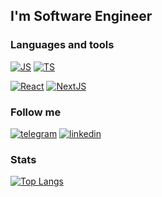 ## I'm Software Engineer

### Languages and tools
[![JS](https://img.shields.io/badge/JS(ES6+)-090909?style=for-the-badge&logo=javascript)](https://developer.mozilla.org/en-US/docs/Web/JavaScript) [![TS](https://img.shields.io/badge/TypeScript-090909?style=for-the-badge&logo=typescript)](https://www.typescriptlang.org/)


[![React](https://img.shields.io/badge/React-090909?style=for-the-badge&logo=react)](https://reactjs.org/) [![NextJS](https://img.shields.io/badge/nextjs-090909?style=for-the-badge&logo=nextjs)](https://nextjs.org/)


### Follow me
[![telegram](https://img.shields.io/badge/telegram-090909?style=for-the-badge&logo=telegram)](https://t.me/rakhimgaliyev)
[![linkedin](https://img.shields.io/badge/LinkedIn-0077B5?style=for-the-badge&logo=linkedin&logoColor=white)](https://www.linkedin.com/in/rakhimgaliyev/)


### Stats

[![Top Langs](https://github-readme-stats.vercel.app/api/top-langs/?username=rakhimgaliyev&layout=compact&theme=dark&width=100%)](https://github.com/rakhimgaliyev)
